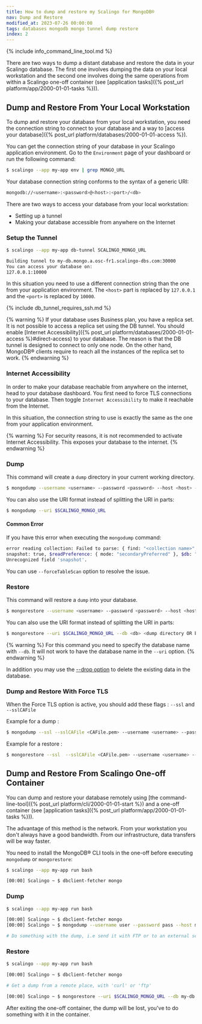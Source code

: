 ```yaml
---
title: How to dump and restore my Scalingo for MongoDB®
nav: Dump and Restore
modified_at: 2023-07-26 00:00:00
tags: databases mongodb mongo tunnel dump restore
index: 2
---
```


{% include info_command_line_tool.md %}

There are two ways to dump a distant database and restore the data in your
Scalingo database.
The first one involves dumping the data on your local workstation and the second
one involves doing the same operations from within a Scalingo one-off container
(see [application tasks]({% post_url platform/app/2000-01-01-tasks %})).

## Dump and Restore From Your Local Workstation


To dump and restore your database from your local workstation, you need the
connection string to connect to your database and a way to
[access your database]({% post_url platform/databases/2000-01-01-access %}).

You can get the connection string of your database in your Scalingo
application environment. Go to the `Environment` page of your
dashboard or run the following command:

```bash
$ scalingo --app my-app env | grep MONGO_URL
```

Your database connection string conforms to the syntax of a generic URI:

```bash
mongodb://<username>:<password>@<host>:<port>/<db>
```

There are two ways to access your database from your local workstation:
- Setting up a tunnel
- Making your database accessible from anywhere on the Internet

### Setup the Tunnel

```bash
$ scalingo --app my-app db-tunnel SCALINGO_MONGO_URL

Building tunnel to my-db.mongo.a.osc-fr1.scalingo-dbs.com:30000
You can access your database on:
127.0.0.1:10000
```

In this situation you need to use a different connection string than the one
from your application environment.
The `<host>` part is replaced by `127.0.0.1` and the `<port>` is replaced by
`10000`.

{% include db_tunnel_requires_ssh.md %}

{% warning %}
If your database uses Business plan, you have a replica set.
It is not possible to access a replica set using the DB tunnel.
You should enable [Internet Accessibility]({% post_url platform/databases/2000-01-01-access %}#direct-access)
to your database. The reason is that the DB tunnel is designed to connect to
only one node.
On the other hand, MongoDB® clients require to reach all the instances
of the replica set to work.
{% endwarning %}

### Internet Accessibility

In order to make your database reachable from anywhere on the internet, head to
your database dashboard. You first need to force TLS connections to your
database. Then toggle `Internet Accessibility` to make it reachable from the
Internet.

In this situation, the connection string to use is exactly the same as the one
from your application environment.

{% warning %}
For security reasons, it is not recommended to activate Internet Accessibility. This exposes your database to the internet.
{% endwarning %}

### Dump

This command will create a `dump` directory in your current working directory.

```bash
$ mongodump --username <username> --password <password> --host <host> --port <port> --db <db>
```

You can also use the URI format instead of splitting the URI in parts:
```bash
$ mongodump --uri $SCALINGO_MONGO_URL
```

#### Common Error

If you have this error when executing the `mongodump` command:
```bash
error reading collection: Failed to parse: { find: "<collection name>", skip: 0,
snapshot: true, $readPreference: { mode: "secondaryPreferred" }, $db: "<db>" }.
Unrecognized field 'snapshot'.
```

You can use `--forceTableScan` option to resolve the issue.

### Restore

This command will restore a `dump` into your database.

```bash
$ mongorestore --username <username> --password <password> --host <host> --port <port> --db <db> <dump directory OR bson file>
```

You can also use the URI format instead of splitting the URI in parts:
```bash
$ mongorestore --uri $SCALINGO_MONGO_URL --db <db> <dump directory OR bson file>
```

{% warning %}
  For this command you need to specify the database name with `--db`.
  It will not work to have the database name in the `--uri` option.
{% endwarning %}

In addition you may use the [--drop
option](https://docs.mongodb.com/v3.4/reference/program/mongorestore/#cmdoption-mongorestore-drop)
to delete the existing data in the database.

### Dump and Restore With Force TLS

When the Force TLS option is active, you should add these flags : `--ssl` and `--sslCAFile`

Example for a dump :
```bash
$ mongodump --ssl --sslCAFile <CAFile.pem> --username <username> --password <password> --host <host> --port <port> --db <db>
```

Example for a restore :
```bash
$ mongorestore --ssl  --sslCAFile <CAFile.pem> --username <username> --password <password> --host <host> --port <port> --db <db> <dump directory OR bson file>
```

## Dump and Restore From Scalingo One-off Container

You can dump and restore your database remotely using
[the command-line-tool]({% post_url platform/cli/2000-01-01-start %})
and a one-off container
(see [application tasks]({% post_url platform/app/2000-01-01-tasks %})).

The advantage of this method is the network.
From your workstation you don't always have a good bandwidth.
From our infrastructure, data transfers will be way faster.

You need to install the MongoDB® CLI tools in the one-off before executing
`mongodump` or `mongorestore`:

```bash
$ scalingo --app my-app run bash

[00:00] Scalingo ~ $ dbclient-fetcher mongo
```

### Dump

```bash
$ scalingo --app my-app run bash

[00:00] Scalingo ~ $ dbclient-fetcher mongo
[00:00] Scalingo ~ $ mongodump --username user --password pass --host my-db.mongo.a.osc-fr1.scalingo-dbs.com --port 30000 --db my-db

# Do something with the dump, i.e send it with FTP or to an external server
```

### Restore

```bash
$ scalingo --app my-app run bash

[00:00] Scalingo ~ $ dbclient-fetcher mongo

# Get a dump from a remote place, with 'curl' or 'ftp'

[00:00] Scalingo ~ $ mongorestore --uri $SCALINGO_MONGO_URL --db my-db dump/my-db
```

After exiting the one-off container, the dump will be lost, you've to do
something with it in the container.
